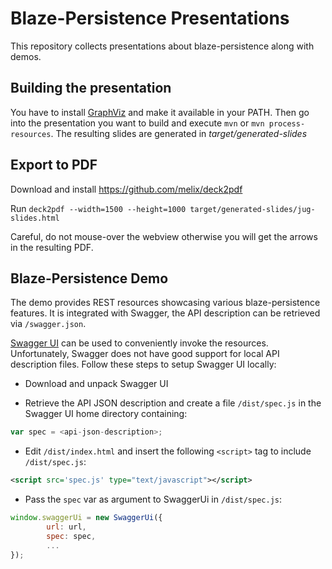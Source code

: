 # Blaze-Persistence Presentations

This repository collects presentations about blaze-persistence along with demos.

## Building the presentation

You have to install [GraphViz](http://www.graphviz.org/Download.php) and make it available in your PATH.
Then go into the presentation you want to build and execute `mvn` or `mvn process-resources`. The resulting slides are generated in *target/generated-slides*

## Export to PDF

Download and install https://github.com/melix/deck2pdf

Run `deck2pdf --width=1500 --height=1000 target/generated-slides/jug-slides.html`

Careful, do not mouse-over the webview otherwise you will get the arrows in the resulting PDF.

## Blaze-Persistence Demo

The demo provides REST resources showcasing various blaze-persistence features.
It is integrated with Swagger, the API description can be retrieved via `/swagger.json`.

[Swagger UI](https://github.com/swagger-api/swagger-ui) can be used to conveniently invoke the resources.
Unfortunately, Swagger does not have good support for local API description files. Follow these steps to setup Swagger UI locally:

* Download and unpack Swagger UI

* Retrieve the API JSON description and create a file `/dist/spec.js` in the Swagger UI home directory containing:

```js   
var spec = <api-json-description>;
```

* Edit `/dist/index.html` and insert the following `<script>` tag to include `/dist/spec.js`:

```xml
<script src='spec.js' type="text/javascript"></script>
```

* Pass the `spec` var as argument to SwaggerUi in `/dist/spec.js`:

```js
window.swaggerUi = new SwaggerUi({
        url: url,
		spec: spec,
		...
});
```